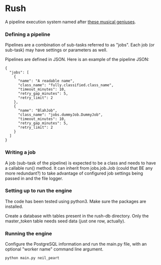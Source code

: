 # Rush
A pipeline execution system named after [these musical geniuses](https://www.rush.com).

### Defining a pipeline
Pipelines are a combination of sub-tasks referred to as "jobs". Each job (or sub-task) may have settings or parameters as well. 

Pipelines are defined in JSON. Here is an example of the pipeline JSON:
```
{
  "jobs": [
    {
      "name": "A readable name",
      "class_name": "fully.classified.class_name",
      "timeout_minutes": 10,
      "retry_gap_minutes": 5,
      "retry_limit": 2
    },
    {
      "name": "BlahJob",
      "class_name": "jobs.dummyJob.DummyJob",
      "timeout_minutes": 10,
      "retry_gap_minutes": 5,
      "retry_limit": 2
    }
  ]
}
```

### Writing a job
A job (sub-task of the pipeline) is expected to be a class and needs to have a callable run() method. It can inherit from jobs.job.Job (could that BE any more redundant?) to take advantage of configured job settings being passed in and the file logger.  

### Setting up to run the engine
The code has been tested using python3. Make sure the packages are installed. 

Create a database with tables present in the rush-db directory. Only the master_token table needs seed data (just one row, actually).

### Running the engine
Configure the PostgreSQL information and run the main.py file, with an optional "worker name" command line argument.

```python main.py neil_peart```
